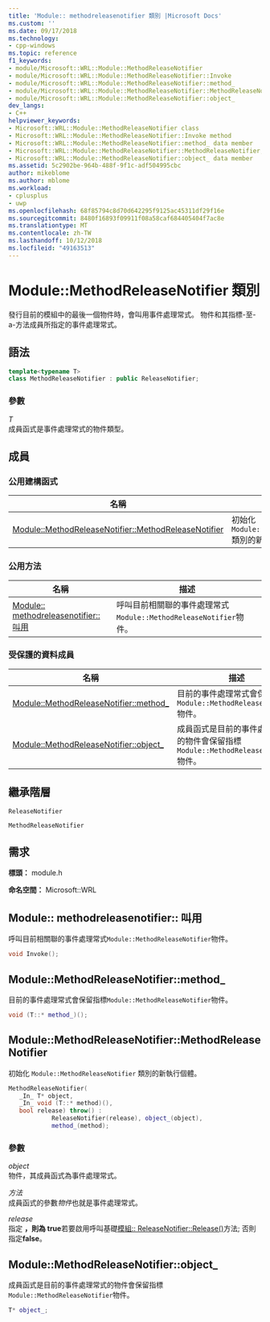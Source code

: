 ```yaml
---
title: 'Module:: methodreleasenotifier 類別 |Microsoft Docs'
ms.custom: ''
ms.date: 09/17/2018
ms.technology:
- cpp-windows
ms.topic: reference
f1_keywords:
- module/Microsoft::WRL::Module::MethodReleaseNotifier
- module/Microsoft::WRL::Module::MethodReleaseNotifier::Invoke
- module/Microsoft::WRL::Module::MethodReleaseNotifier::method_
- module/Microsoft::WRL::Module::MethodReleaseNotifier::MethodReleaseNotifier
- module/Microsoft::WRL::Module::MethodReleaseNotifier::object_
dev_langs:
- C++
helpviewer_keywords:
- Microsoft::WRL::Module::MethodReleaseNotifier class
- Microsoft::WRL::Module::MethodReleaseNotifier::Invoke method
- Microsoft::WRL::Module::MethodReleaseNotifier::method_ data member
- Microsoft::WRL::Module::MethodReleaseNotifier::MethodReleaseNotifier, constructor
- Microsoft::WRL::Module::MethodReleaseNotifier::object_ data member
ms.assetid: 5c2902be-964b-488f-9f1c-adf504995cbc
author: mikeblome
ms.author: mblome
ms.workload:
- cplusplus
- uwp
ms.openlocfilehash: 68f85794c8d70d642295f9125ac45311df29f16e
ms.sourcegitcommit: 8480f16893f09911f08a58caf684405404f7ac8e
ms.translationtype: MT
ms.contentlocale: zh-TW
ms.lasthandoff: 10/12/2018
ms.locfileid: "49163513"
---
```

# <a name="modulemethodreleasenotifier-class"></a>Module::MethodReleaseNotifier 類別

發行目前的模組中的最後一個物件時，會叫用事件處理常式。 物件和其指標-至-a-方法成員所指定的事件處理常式。

## <a name="syntax"></a>語法

```cpp
template<typename T>
class MethodReleaseNotifier : public ReleaseNotifier;
```

### <a name="parameters"></a>參數

*T*<br/>
成員函式是事件處理常式的物件類型。

## <a name="members"></a>成員

### <a name="public-constructors"></a>公用建構函式

名稱                                                                                                 | 描述
---------------------------------------------------------------------------------------------------- | ------------------------------------------------------------------------
[Module::MethodReleaseNotifier::MethodReleaseNotifier](#methodreleasenotifier-methodreleasenotifier) | 初始化 `Module::MethodReleaseNotifier` 類別的新執行個體。

### <a name="public-methods"></a>公用方法

名稱                                                                   | 描述
---------------------------------------------------------------------- | -------------------------------------------------------------------------------------------
[Module:: methodreleasenotifier:: 叫用](#methodreleasenotifier-invoke) | 呼叫目前相關聯的事件處理常式`Module::MethodReleaseNotifier`物件。

### <a name="protected-data-members"></a>受保護的資料成員

名稱                                                                    | 描述
----------------------------------------------------------------------- | --------------------------------------------------------------------------------------------------------------------------------
[Module::MethodReleaseNotifier::method_](#methodreleasenotifier-method) | 目前的事件處理常式會保留指標`Module::MethodReleaseNotifier`物件。
[Module::MethodReleaseNotifier::object_](#methodreleasenotifier-object) | 成員函式是目前的事件處理常式的物件會保留指標`Module::MethodReleaseNotifier`物件。

## <a name="inheritance-hierarchy"></a>繼承階層

`ReleaseNotifier`

`MethodReleaseNotifier`

## <a name="requirements"></a>需求

**標頭：** module.h

**命名空間：** Microsoft::WRL

## <a name="methodreleasenotifier-invoke"></a>Module:: methodreleasenotifier:: 叫用

呼叫目前相關聯的事件處理常式`Module::MethodReleaseNotifier`物件。

```cpp
void Invoke();
```

## <a name="methodreleasenotifier-method"></a>Module::MethodReleaseNotifier::method_

目前的事件處理常式會保留指標`Module::MethodReleaseNotifier`物件。

```cpp
void (T::* method_)();
```

## <a name="methodreleasenotifier-methodreleasenotifier"></a>Module::MethodReleaseNotifier::MethodReleaseNotifier

初始化 `Module::MethodReleaseNotifier` 類別的新執行個體。

```cpp
MethodReleaseNotifier(
   _In_ T* object,
   _In_ void (T::* method)(),
   bool release) throw() :
            ReleaseNotifier(release), object_(object),
            method_(method);
```

### <a name="parameters"></a>參數

*object*<br/>
物件，其成員函式為事件處理常式。

*方法*<br/>
成員函式的參數*物件*也就是事件處理常式。

*release*<br/>
指定 **，則為 true**若要啟用呼叫基礎[模組:: ReleaseNotifier::Release()](../windows/module-releasenotifier-class.md#releasenotifier-release)方法; 否則指定**false**。

## <a name="methodreleasenotifier-object"></a>Module::MethodReleaseNotifier::object_

成員函式是目前的事件處理常式的物件會保留指標`Module::MethodReleaseNotifier`物件。

```cpp
T* object_;
```
